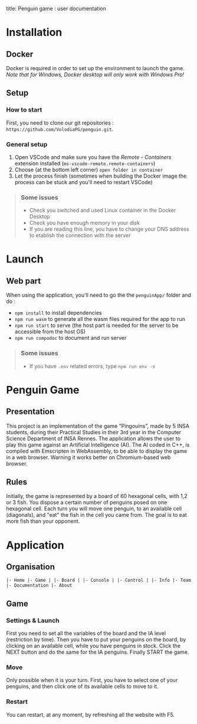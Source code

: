 title: Penguin game : user documentation

# Installation

## Docker

Docker is required in order to set up the environment to launch the game.<br>
_Note that for Windows, Docker desktop will only work with Windows Pro!_

## Setup

### How to start
First, you need to clone our git repositories : `https://github.com/VolodiaPG/penguin.git`.

### General setup

1. Open VSCode and make sure you have the _Remote - Containers_ extension installed (`ms-vscode-remote.remote-containers`)
2. Choose (at the bottom left corner) `open folder in container`
3. Let the process finish (sometimes when building the Docker image the process can be stuck and you'll need to restart VSCode)

> ### Some issues
>
> - Check you switched and used Linux container in the Docker Desktop
> - Check you have enough memory in your disk
> - If you are reading this line, you have to change your DNS address to etablish the connection with the server

# Launch

## Web part

When using the application, you'll need to go the the `penguinApp/` folder and do : 

- `npm install` to install dependencies
- `npm run wasm` to generate all the wasm files required for the app to run
- `npm run start` to serve (the host part is needed for the server to be accessible from the host OS)
- `npm run compodoc` to document and run server

> ### Some issues
>
> - If you have `.env` related errors, type `npm run env -s`

# Penguin Game
## Presentation
This project is an implementation of the game "Pingouins", made by 5 INSA students, during their Practical Studies in their 3rd year in the Computer Science Department of INSA Rennes. 
The application allows the user to play this game against an Artificial Intelligence (AI). The AI coded in C++, is compiled with Emscripten in WebAssembly, to be able to display the game in a web browser. Warning it works better on Chromium-based web browser.

## Rules
Initially, the game is represented by a board of 60 hexagonal cells, with 1,2 or 3 fish. You dispose a certain number of penguins posed on one hexagonal cell. Each turn you will move one penguin, to an available cell (diagonals), and "eat" the fish in the cell you came from. The goal is to eat more fish than your opponent.


# Application

## Organisation
`
|- Home
|- Game
| |- Board
| |- Console
| |- Control
| |- Info
|- Team
|- Documentation
|- About
`

## Game
### Settings & Launch
First you need to set all the variables of the board and the IA level (restriction by time).
Then you have to put your penguins on the board, by clicking on an available cell, while you have penguins in stock.
Click the NEXT button and do the same for the IA penguins.
Finally START the game.

### Move
Only possible when it is your turn.
First, you have to select one of your penguins, and then click one of its available cells to move to it.

### Restart
You can restart, at any moment, by refreshing all the website with F5.